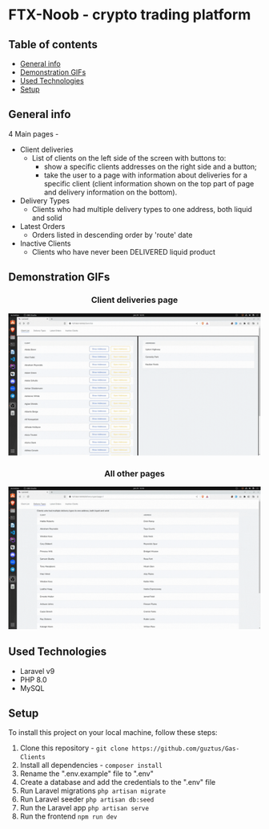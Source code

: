 # FTX-Noob - crypto trading platform

## Table of contents

* [General info](#general-info)
* [Demonstration GIFs](#demonstration-gifs)
* [Used Technologies](#used-technologies)
* [Setup](#setup)

## General info

4 Main pages - 
* Client deliveries
  * List of clients on the left side of the screen with buttons to: 
    * show a specific clients addresses on the right side and a button;
    * take the user to a page with information about deliveries for a specific client (client information shown on the top part of page and delivery information on the bottom).
* Delivery Types
  * Clients who had multiple delivery types to one address, both liquid and solid
* Latest Orders 
  * Orders listed in descending order by 'route' date
* Inactive Clients
  * Clients who have never been DELIVERED liquid product

## Demonstration GIFs

<div style="text-align: center">
    <h3>Client deliveries page</h3>
    <p align="center">
        <img src="Client-list.gif" alt="animated-demo" /><br>
    </p>
    <h3>All other pages</h3>
    <p align="center">
        <img src="Other-pages.gif" alt="animated-demo" /><br>
    </p>
</div>

## Used Technologies

* Laravel v9
* PHP 8.0
* MySQL

## Setup

To install this project on your local machine, follow these steps:

1. Clone this repository - `git clone https://github.com/guztus/Gas-Clients`
2. Install all dependencies - `composer install`
3. Rename the ".env.example" file to ".env" <br>
4. Create a database and add the credentials to the ".env" file
5. Run Laravel migrations `php artisan migrate`
6. Run Laravel seeder `php artisan db:seed`
7. Run the Laravel app `php artisan serve`
8. Run the frontend `npm run dev`
